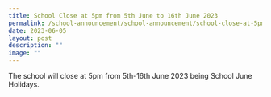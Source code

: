 ```yaml
---
title: School Close at 5pm from 5th June to 16th June 2023
permalink: /school-announcement/school-announcement/school-close-at-5pm-from-5th-june-to-16th-june-2023/
date: 2023-06-05
layout: post
description: ""
image: ""
---
```

The school will close at 5pm from 5th-16th June 2023 being School June Holidays.